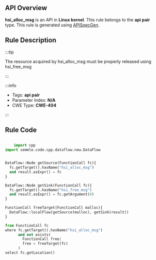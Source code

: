 ---
---


## API Overview
**hsi_alloc_msg** is an API in **Linux kernel**. This rule belongs to the **api pair** type. This rule is generated using [APISpecGen](../../tools/APISpecGen).
## Rule Description

:::tip

The resource acquired by hsi_alloc_msg must be properly released using hsi_free_msg

:::

:::info

- Tags: **api pair**
- Parameter Index: **N/A**
- CWE Type: **CWE-404**

:::

## Rule Code
```python

    import cpp
import semmle.code.cpp.dataflow.new.DataFlow


DataFlow::Node getSource(FunctionCall fc){
  fc.getTarget().hasName("hsi_alloc_msg")
  and result.asExpr() = fc
}

DataFlow::Node getSink(FunctionCall fc){
  fc.getTarget().hasName("hsi_free_msg")
  and result.asExpr() = fc.getArgument(0)
}

FunctionCall freeTarget(FunctionCall malloc){
  DataFlow::localFlow(getSource(malloc), getSink(result))
}

from FunctionCall fc
where fc.getTarget().hasName("hsi_alloc_msg")
      and not exists(
        FunctionCall free| 
        free = freeTarget(fc)
      )
select fc.getLocation()

    
```